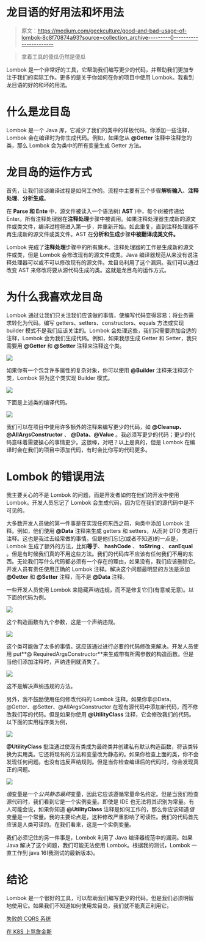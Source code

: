 # 龙目语的好用法和坏用法

> 原文：<https://medium.com/geekculture/good-and-bad-usage-of-lombok-8c8f70874a93?source=collection_archive---------0----------------------->

> 拿着工具的傻瓜仍然是傻瓜

Lombok 是一个非常好的工具，它帮助我们编写更少的代码，并帮助我们更加专注于我们的实际工作。更多的是关于你如何在你的项目中使用 Lombok。我看到龙目语的好的和坏的用法。

# 什么是龙目岛

Lombok 是一个 Java 库，它减少了我们的类中的样板代码。你添加一些注释，Lombok 会在编译时为你生成代码。例如，如果您从 **@Getter** 注释中注释您的类，那么 Lombok 会为类中的所有变量生成 Getter 方法。

# 龙目岛的运作方式

首先，让我们谈谈编译过程是如何工作的。流程中主要有三个步骤**解析输入**、**注释处理**、**分析生成**。

在 **Parse 和 Ente** 中，源文件被读入一个语法树( **AST** )中，每个树被传递给 Enter。所有注释处理器在**注释处理**步骤中被调用。如果注释处理器生成新的源文件或类文件，编译过程将进入第一步，并重新开始。如此重复，直到注释处理器不再生成新的源文件或类文件。AST 在**分析和生成**步骤**中被翻译成类文件。**

Lombok 完成了**注释处理**步骤中的所有魔术。注释处理器的工作是生成新的源文件或类，但是 Lombok 会修改现有的源文件或类。Java 编译器规范从来没有说注释处理器可以或不可以修改现有的源文件。龙目岛利用了这个漏洞。我们可以通过改变 AST 来修改将要从源代码生成的类。这就是龙目岛的运作方式。

# 为什么我喜欢龙目岛

Lombok 通过让我们只关注我们应该做的事情，使编写代码变得容易；将业务需求转化为代码。编写 getters、setters、constructors、equals 方法或实现 builder 模式不是我们应该关注的。Lombok 会处理这些，我们只需要添加合适的注释，Lombok 会为我们生成代码。例如，如果我想生成 Getter 和 Setter，我只需要用 **@Getter** 和 **@Setter** 注释来注释这个类。

![](img/18f0fa2f900d7dc54bfc5a3c324c595a.png)

如果你有一个包含许多属性的复杂对象，你可以使用 **@Builder** 注释来注释这个类，Lombok 将为这个类实现 Builder 模式。

![](img/0f155c003edd67992bfda5667811b400.png)

下面是上述类的编译代码。

![](img/489f6834414b642aa25b705ae4283f17.png)

我们可以在项目中使用许多额外的注释来编写更少的代码，如 **@Cleanup、** **@AllArgsConstructor** 、 **@Data、@Value** 。我必须写更少的代码；更少的代码意味着需要操心的事情更少。这很棒，对吧？以上是真的，但是 Lombok 在编译时会在我们的项目中添加代码，有时会比你写的代码更多。

# Lombok 的错误用法

我主要关心的不是 Lombok 的问题，而是开发者如何在他们的开发中使用 Lombok。开发人员忘记了 Lombok 会生成代码，因为它在我们的源代码中是不可见的。

大多数开发人员做的第一件事是在实现任何东西之前，向类中添加 Lombok 注释。例如，他们使用 **@Data** 注释来生成 getters 和 setters，从而对 DTO 类进行注释。这也是我过去经常做的事情。但是他们忘记(或者不知道)的一点是，Lombok 生成了额外的方法，比如**等于**、 **hashCode** 、 **toString** 、 **canEqual** 。但是有时候我们真的不用这些方法。我们的代码库不应该有任何我们不用的东西。无论我们写什么代码都必须有一个存在的理由，如果没有，我们应该删除它。开发人员有责任使用正确的 Lombok 注释。解决这个问题最明显的方法是添加 **@Getter** 和 **@Setter** 注释，而不是 **@Data** 注释。

一些开发人员使用 Lombok 来隐藏声纳违规，而不是修复它们(有意或无意)。以下面的代码为例。

![](img/2dcdc0d81fcd9955eb51c6d6eb90c609.png)

这个构造函数有九个参数，这是一个声纳违规。

![](img/7f4634fc74b62d18bfedf32634c0c407.png)

这个类可能做了太多的事情。这应该通过进行必要的代码修改来解决。开发人员使用 put**@ RequiredArgsConstructor**来生成带有所需参数的构造函数。但是当他们添加注释时，声纳违例就消失了。

![](img/6ea6dd1f8421a9949a3c722b8d5a42d4.png)

这不是解决声纳违规的方法。

另外，我不鼓励使用任何修改代码的 Lombok 注释。如果你拿@Data、@Getter、@Setter、@AllArgsConstructor 在现有源代码中添加新代码，而不修改我们写的代码。但是如果你使用 **@UtilityClass** 注释，它会修改我们的代码。以下面的实用程序类为例，

![](img/93e2037d48c900e42549cdc7edb2e15d.png)

**@UtilityClass** 批注通过使现有类成为最终类并创建私有默认构造函数，将该类转换为实用类。它还将现有的方法和变量改为静态的。如果你检查上面的类，你不会发现任何问题。也没有违反声纳规则。但是当你检查编译后的代码时，你会发现真正的问题。

![](img/0840500a746536bed00a1114a72946c6.png)

*值*变量是一个*公共静态最终*变量，因此它应该遵循常量命名约定。但是当我们检查源代码时，我们看到它是一个实例变量。即使是 IDE 也无法将其识别为常量。有人可能会说，如果你知道 **@UtilityClass** 注释是如何工作的，那么你应该知道*值*变量是一个常量。我的主要论点是，这种修改严重影响了可读性。我们的代码首先应该是人类可读的。在我们看来，这是一个实例变量。

我们必须记住的另一件事是，Lombok 利用了 Java 编译器规范中的漏洞。如果 Java 解决了这个问题，我们可能无法使用 Lombok。根据我的测试，Lombok 一直工作到 java 16(我测试的最新版本)。

# 结论

Lombok 是一个很好的工具，可以帮助我们编写更少的代码。但是我们必须明智地使用它。如果我们不知道如何使用龙目岛，我们就不能真正利用它。

[失败的 CQRS 系统](https://keaz-devops.blogspot.com/2020/01/why-we-failed-to-implement-cqrs-in.html)

[在 K8S 上骂詹金斯](https://keaz-devops.blogspot.com/2020/01/scaling-jenkins-on-kubernetes-jenkins.html)